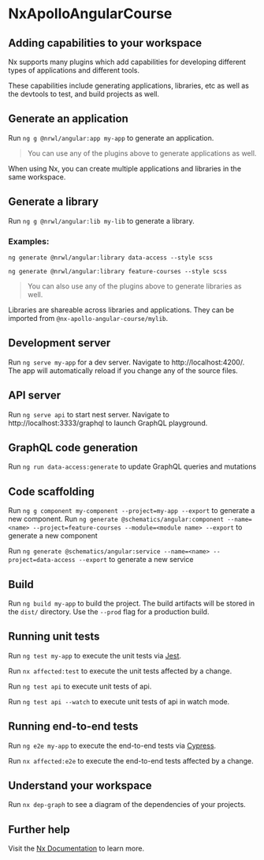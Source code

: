 # NxApolloAngularCourse

## Adding capabilities to your workspace

Nx supports many plugins which add capabilities for developing different types of applications and different tools.

These capabilities include generating applications, libraries, etc as well as the devtools to test, and build projects as well.

## Generate an application

Run `ng g @nrwl/angular:app my-app` to generate an application.

> You can use any of the plugins above to generate applications as well.

When using Nx, you can create multiple applications and libraries in the same workspace.

## Generate a library

Run `ng g @nrwl/angular:lib my-lib` to generate a library.

### Examples:

`ng generate @nrwl/angular:library data-access --style scss`

`ng generate @nrwl/angular:library feature-courses --style scss`

> You can also use any of the plugins above to generate libraries as well.

Libraries are shareable across libraries and applications. They can be imported from `@nx-apollo-angular-course/mylib`.

## Development server

Run `ng serve my-app` for a dev server. Navigate to http://localhost:4200/. The app will automatically reload if you change any of the source files.

## API server

Run `ng serve api` to start nest server. Navigate to http://localhost:3333/graphql to launch GraphQL playground.

## GraphQL code generation

Run `ng run data-access:generate` to update GraphQL queries and mutations

## Code scaffolding

Run `ng g component my-component --project=my-app --export` to generate a new component.
Run `ng generate @schematics/angular:component --name=<name> --project=feature-courses --module=<module name> --export` to generate a new component

Run `ng generate @schematics/angular:service --name=<name> --project=data-access --export` to generate a new service

## Build

Run `ng build my-app` to build the project. The build artifacts will be stored in the `dist/` directory. Use the `--prod` flag for a production build.

## Running unit tests

Run `ng test my-app` to execute the unit tests via [Jest](https://jestjs.io).

Run `nx affected:test` to execute the unit tests affected by a change.

Run `ng test api` to execute unit tests of api.

Run `ng test api --watch` to execute unit tests of api in watch mode.

## Running end-to-end tests

Run `ng e2e my-app` to execute the end-to-end tests via [Cypress](https://www.cypress.io).

Run `nx affected:e2e` to execute the end-to-end tests affected by a change.

## Understand your workspace

Run `nx dep-graph` to see a diagram of the dependencies of your projects.

## Further help

Visit the [Nx Documentation](https://nx.dev/angular) to learn more.
